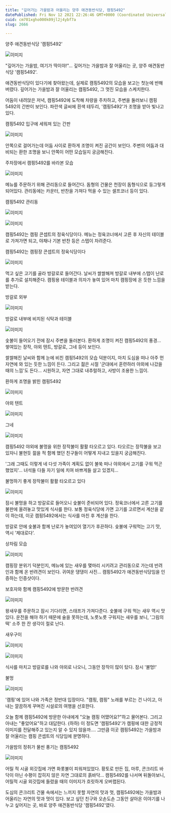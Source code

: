 ```yaml
---
title: "깊어가는 가을밤과 어울리는 양주 애견동반식당, 캠핑5492"
datePublished: Fri Nov 12 2021 22:26:46 GMT+0000 (Coordinated Universal Time)
cuid: cm701xgho000k09jl2j4ybf7a
slug: 2666

---
```



양주 애견동반식당 '캠핑5492'

![이미지](https://cdn.hashnode.com/res/hashnode/image/upload/v1739252275938/f55e4f20-d4a1-4bc0-823e-a73124e3e74d.jpeg)

"깊어가는 가을밤, 여기가 딱이야!"... 깊어가는 가을밤과 잘 어울리는 곳, 양주 애견동반식당 '캠핑5492'.

애견동반식당이 있다기에 찾아왔는데, 실제로 캠핑5492의 모습을 보고는 첫눈에 반해버렸다. 깊어가는 가을밤과 잘 어울리는 캠핑5492, 그 멋진 모습을 스케치한다.

어둠이 내려앉은 저녁, 캠핑5492에 도착해 차량을 주차하고, 주변을 둘러보니 캠핑5492의 간판이 보인다. 파란색 글씨에 흰색 테두리, '캠핑5492'가 조명을 받아 빛나고 있다.

캠핑5492 입구에 세워져 있는 간판

![이미지](https://cdn.hashnode.com/res/hashnode/image/upload/v1739252278935/40a315ad-c606-429f-9ab1-96a3510f3f4b.jpeg)

안쪽으로 걸어가는데 어둠 사이로 환하게 조명이 켜진 공간이 보인다. 주변의 어둠과 대비되는 환한 조명을 보니 안쪽이 어떤 모습일지 궁금해진다.

주차장에서 캠핑5492를 바라본 모습

![이미지](https://cdn.hashnode.com/res/hashnode/image/upload/v1739252281710/07e6231e-b931-4c8a-95ac-daf2553435cd.jpeg)

메뉴를 주문하기 위해 관리동으로 들어간다. 돔형의 건물은 천장이 돔형식으로 둥그렇게 되어있다. 관리동에는 카운터, 반찬을 가져다 먹을 수 있는 셀프코너 등이 있다.

캠핑5492 관리동

![이미지](https://cdn.hashnode.com/res/hashnode/image/upload/v1739252284752/46a019dd-7cd9-46cc-bb71-8acbd675d9ae.jpeg)

![이미지](https://cdn.hashnode.com/res/hashnode/image/upload/v1739252287650/67d98c3e-ef17-44e5-aff4-ae9be7bbba8e.jpeg)

캠핑5492는 캠핑 콘셉트의 정육식당이다. 메뉴는 정육코너에서 고른 후 자신의 테이블로 가져가면 되고, 야채나 기본 반찬 등은 스탭이 차려준다.

캠핑5492는 캠핑장 콘셉트의 정육식당이다

![이미지](https://cdn.hashnode.com/res/hashnode/image/upload/v1739252290365/8d612190-3a3d-4969-86d0-7f5e4c8f2f88.jpeg)

먹고 싶은 고기를 골라 방갈로로 들어간다. 날씨가 쌀쌀해져 방갈로 내부에 스탭이 난로를 추가로 설치해준다. 캠핑용 테이블과 의자가 놓여 있어 마치 캠핑장에 온 듯한 느낌을 받는다.

방갈로 외부

![이미지](https://cdn.hashnode.com/res/hashnode/image/upload/v1739252293182/ae643a47-a67e-43d8-a863-8c894a8e43de.jpeg)

방갈로 내부에 비치된 식탁과 테이블

![이미지](https://cdn.hashnode.com/res/hashnode/image/upload/v1739252295873/160da67d-03ba-410d-a372-0c8097991596.jpeg)

숯불이 들어오기 전에 잠시 주변을 둘러본다. 환하게 조명이 켜진 캠핑5492의 풍경... 쌓여있는 장작, 야외 텐트, 방갈로, 그네 등이 보인다.

쌀쌀해진 날씨와 함께 눈에 비친 캠핑5492의 모습 덕분이지, 마치 도심을 떠나 아주 먼 자연에 와 있는 듯한 느낌이 든다. 그리고 젊은 시절 '군대에서 훈련하러 야외에 나갔을 때의 느낌'도 든다... 시원하고, 자연 그대로 내추럴하고, 사방이 조용한 느낌이.

환하게 조명을 밝힌 캠핑5492

![이미지](https://cdn.hashnode.com/res/hashnode/image/upload/v1739252299997/abc0fccf-9c6f-4d3c-bf5f-a9f529541b11.jpeg)

야외 텐트

![이미지](https://cdn.hashnode.com/res/hashnode/image/upload/v1739252302647/c5689c41-5235-42af-8ca2-b51bc6c2ed9f.jpeg)

그네

![이미지](https://cdn.hashnode.com/res/hashnode/image/upload/v1739252305059/7e7363bd-06f3-425f-ac54-3cffd6dcb737.jpeg)

캠핑5492 야외에 불멍을 위한 장작불이 활활 타오르고 있다. 타오르는 장작불을 보고 있자니 불현듯 젊을 적 함께 했던 친구들이 어떻게 지내고 있을지 궁금해진다.

'그래 그때도 이렇게 네 다섯 가족이 계획도 없이 불쑥 떠나 야외에서 고기를 구워 먹곤 했었지'... 녀석들 다들 자기 일에 치여 바쁘게들 살고 있겠지...

불멍하기 좋게 장작불이 활활 타오르고 있다

![이미지](https://cdn.hashnode.com/res/hashnode/image/upload/v1739252308026/7f73f610-7a44-4dcb-b6f1-d32aa5db2c1d.jpeg)

잠시 불멍을 하고 방갈로로 들어오니 숯불이 준비되어 있다. 정육코너에서 고른 고기를 불판에 올려놓고 맛있게 식사를 한다. 보통 정육식당에 가면 고기를 고르면서 계산을 같이 하는데, 이곳 캠핑5492에서는 식사를 마친 후 계산을 한다.

방갈로 안에 숯불과 함께 난로가 놓여있어 열기가 후끈하다. 숯불에 구워먹는 고기 맛, 역시 '제대로다'.

상차림 모습

![이미지](https://cdn.hashnode.com/res/hashnode/image/upload/v1739252312803/6d55cfdb-7a22-4dae-8609-aa5292a2d0c7.jpeg)

캠핑장 분위기 덕분인지, 메뉴에 있는 새우를 몇마리 시키려고 관리동으로 가는데 반려인과 함께 온 반려견이 보인다. 귀여운 댕댕이 사진... 캠핑5492가 애견동반식당임을 인증하는 인증샷이다.

보호자와 함께 캠핑5492에 방문한 반려견

![이미지](https://cdn.hashnode.com/res/hashnode/image/upload/v1739252315348/d6f3d9a9-adbb-408a-8754-ffc831651b42.jpeg)

왕새우를 주문하고 잠시 기다리면, 스태프가 가져다준다. 숯불에 구워 먹는 새우 역시 맛있다. 운전을 해야 하기 때문에 술을 못하는데, 노릇노릇 구워지는 새우를 보니, '그림의 떡' 소주 한 잔 생각이 절로 난다.

새우구이

![이미지](https://cdn.hashnode.com/res/hashnode/image/upload/v1739252317766/d0c4cf55-26c5-4433-9739-121336ef62bf.jpeg)

![이미지](https://cdn.hashnode.com/res/hashnode/image/upload/v1739252319995/c7f52d6a-1069-4516-9def-3de0dede60bd.jpeg)

식사를 마치고 방갈로를 나와 야외로 나오니, 그동안 장작이 많이 탔다. 잠시 '불멍!'

불멍

![이미지](https://cdn.hashnode.com/res/hashnode/image/upload/v1739252322530/da8ac080-5ad0-47fc-9c8c-5c433dd37a99.jpeg)

'캠핑'에 있어 나와 가족은 정반대 입장이다. "캠핑, 캠핑" 노래를 부르는 건 나이고, 아내는 깔끔하게 꾸며진 시설로의 여행을 선호한다.

오늘 함께 캠핑5492에 방문한 아내에게 "오늘 캠핑 어땠어요?"하고 물어본다. 그리고 아내는 "좋았어요"하고 대답한다. {하하) 이 정도면 '캠핑5492'가 캠핑에 대한 긍정적 이미지를 전달해주고 있는지 알 수 있지 않을까.... 그만큼 이곳 캠핑5492는 가을밤과 잘 어울리는 캠핑 콘셉트의 식당임에 분명하다.

가을밤의 정취가 물씬 풍기는 캠핑5492

![이미지](https://cdn.hashnode.com/res/hashnode/image/upload/v1739252325020/ac752d65-df61-49d5-8762-1e9bcaeb3431.jpeg)

어릴 적 시골 외갓집에 가면 화롯불이 피워져있었다. 황토로 만든 집, 마루, 콘크리트 바닥이 아닌 수평이 잡히지 않은 자연 그대로의 흙바닥... 캠핑5492를 나서며 뒤돌아보니, 어릴적 시골 외갓집에 들렸을 때의 이미지가 흐릿하게 오버랩된다.

도심의 콘크리트 건물 속에서는 느끼지 못할 자연의 맛과 멋, 캠핑5492에는 가을밤과 어울리는 자연의 맛과 멋이 있다. 보고 싶던 친구와 오손도손 그동안 살아온 이야기를 나누고 싶어지는 곳, 바로 양주 애견동반식당 '캠핑5492'였다.